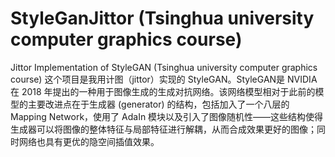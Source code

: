 # StyleGanJittor (Tsinghua university computer graphics course)
Jittor Implementation of StyleGAN (Tsinghua university computer graphics course)
这个项目是我用计图（jittor）实现的 StyleGAN。StyleGAN是 NVIDIA 在 2018 年提出的一种用于图像生成的生成对抗网络。该网络模型相对于此前的模型的主要改进点在于生成器 (generator) 的结构，包括加入了一个八层的 Mapping Network，使用了 AdaIn 模块以及引入了图像随机性——这些结构使得生成器可以将图像的整体特征与局部特征进行解耦，从而合成效果更好的图像；同时网络也具有更优的隐空间插值效果。
